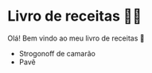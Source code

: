 # Livro de receitas :man_cook:

Olá! Bem vindo ao meu livro de receitas :wave:

- Strogonoff de camarão
- Pavê
